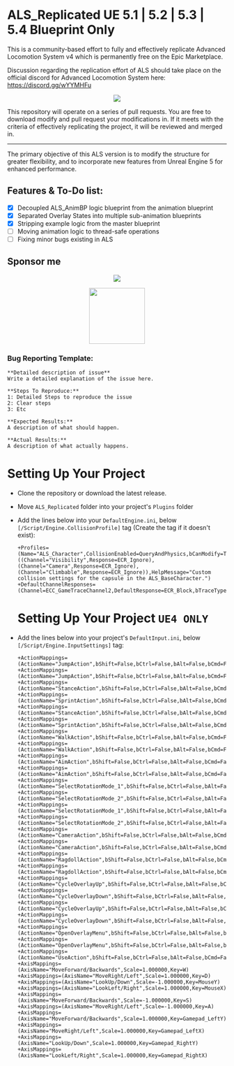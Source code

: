 # ALS_Replicated UE 5.1 | 5.2 | 5.3 | 5.4 Blueprint Only

This is a community-based effort to fully and effectively replicate Advanced Locomotion System v4 which is permanently free on the Epic Marketplace. 

Discussion regarding the replication effort of ALS should take place on the official discord for Advanced Locomotion System here: https://discord.gg/wYYMHFu

<p align="center">
  <a href="https://discord.gg/wYYMHFu"><img src="https://i.imgur.com/LP9bZQj.png"></a>
</p>

This repository will operate on a series of pull requests. You are free to download modify and pull request your modifications in. If it meets with the criteria of effectively replicating the project, it will be reviewed and merged in.

---

The primary objective of this ALS version is to modify the structure for greater flexibility, and to incorporate new features from Unreal Engine 5 for enhanced performance.

## Features & To-Do list:

- [x] Decoupled ALS_AnimBP logic blueprint from the animation blueprint
- [x] Separated Overlay States into multiple sub-animation blueprints
- [x] Stripping example logic from the master blueprint
- [ ] Moving animation logic to thread-safe operations
- [ ] Fixing minor bugs existing in ALS

## Sponsor me

<p align="center">
  <a href="https://www.paypal.com/donate?hosted_button_id=L48BPZ4VVCN6Q"><img src="https://www.paypalobjects.com/en_US/i/btn/btn_donateCC_LG.gif"></a>
</p>
<p align="center">
  <a href="https://nubank.com.br/pagar/1bcou4/5D6eezlHdm"><img src="https://logodownload.org/wp-content/uploads/2020/02/pix-bc-logo.png" width="128"></a>
</p>

### Bug Reporting Template:

```
**Detailed description of issue**
Write a detailed explanation of the issue here.

**Steps To Reproduce:**
1: Detailed Steps to reproduce the issue 
2: Clear steps
3: Etc

**Expected Results:**
A description of what should happen.

**Actual Results:**
A description of what actually happens.
```

# Setting Up Your Project

- Clone the repository or download the latest release.

- Move `ALS_Replicated` folder into your project's `Plugins` folder

- Add the lines below into your `DefaultEngine.ini`, below `[/Script/Engine.CollisionProfile]` tag (Create the tag if it doesn't exist):
  
  ```
  +Profiles=(Name="ALS_Character",CollisionEnabled=QueryAndPhysics,bCanModify=True,ObjectTypeName="Pawn",CustomResponses=((Channel="Visibility",Response=ECR_Ignore),(Channel="Camera",Response=ECR_Ignore),(Channel="Climbable",Response=ECR_Ignore)),HelpMessage="Custom collision settings for the capsule in the ALS_BaseCharacter.")
  +DefaultChannelResponses=(Channel=ECC_GameTraceChannel2,DefaultResponse=ECR_Block,bTraceType=True,bStaticObject=False,Name="Climbable")
  ```
  
  # Setting Up Your Project ```UE4 ONLY```

- Add the lines below into your project's `DefaultInput.ini`, below `[/Script/Engine.InputSettings]` tag:
  
  ```
  +ActionMappings=(ActionName="JumpAction",bShift=False,bCtrl=False,bAlt=False,bCmd=False,Key=SpaceBar)
  +ActionMappings=(ActionName="JumpAction",bShift=False,bCtrl=False,bAlt=False,bCmd=False,Key=Gamepad_FaceButton_Bottom)
  +ActionMappings=(ActionName="StanceAction",bShift=False,bCtrl=False,bAlt=False,bCmd=False,Key=LeftAlt)
  +ActionMappings=(ActionName="SprintAction",bShift=False,bCtrl=False,bAlt=False,bCmd=False,Key=LeftShift)
  +ActionMappings=(ActionName="StanceAction",bShift=False,bCtrl=False,bAlt=False,bCmd=False,Key=Gamepad_FaceButton_Right)
  +ActionMappings=(ActionName="SprintAction",bShift=False,bCtrl=False,bAlt=False,bCmd=False,Key=Gamepad_LeftThumbstick)
  +ActionMappings=(ActionName="WalkAction",bShift=False,bCtrl=False,bAlt=False,bCmd=False,Key=LeftControl)
  +ActionMappings=(ActionName="WalkAction",bShift=False,bCtrl=False,bAlt=False,bCmd=False,Key=Gamepad_RightShoulder)
  +ActionMappings=(ActionName="AimAction",bShift=False,bCtrl=False,bAlt=False,bCmd=False,Key=RightMouseButton)
  +ActionMappings=(ActionName="AimAction",bShift=False,bCtrl=False,bAlt=False,bCmd=False,Key=Gamepad_LeftTrigger)
  +ActionMappings=(ActionName="SelectRotationMode_1",bShift=False,bCtrl=False,bAlt=False,bCmd=False,Key=One)
  +ActionMappings=(ActionName="SelectRotationMode_2",bShift=False,bCtrl=False,bAlt=False,bCmd=False,Key=Two)
  +ActionMappings=(ActionName="SelectRotationMode_1",bShift=False,bCtrl=False,bAlt=False,bCmd=False,Key=Gamepad_DPad_Left)
  +ActionMappings=(ActionName="SelectRotationMode_2",bShift=False,bCtrl=False,bAlt=False,bCmd=False,Key=Gamepad_DPad_Right)
  +ActionMappings=(ActionName="CameraAction",bShift=False,bCtrl=False,bAlt=False,bCmd=False,Key=C)
  +ActionMappings=(ActionName="CameraAction",bShift=False,bCtrl=False,bAlt=False,bCmd=False,Key=Gamepad_RightThumbstick)
  +ActionMappings=(ActionName="RagdollAction",bShift=False,bCtrl=False,bAlt=False,bCmd=False,Key=X)
  +ActionMappings=(ActionName="RagdollAction",bShift=False,bCtrl=False,bAlt=False,bCmd=False,Key=Gamepad_Special_Left)
  +ActionMappings=(ActionName="CycleOverlayUp",bShift=False,bCtrl=False,bAlt=False,bCmd=False,Key=MouseScrollUp)
  +ActionMappings=(ActionName="CycleOverlayDown",bShift=False,bCtrl=False,bAlt=False,bCmd=False,Key=MouseScrollDown)
  +ActionMappings=(ActionName="CycleOverlayUp",bShift=False,bCtrl=False,bAlt=False,bCmd=False,Key=Gamepad_DPad_Up)
  +ActionMappings=(ActionName="CycleOverlayDown",bShift=False,bCtrl=False,bAlt=False,bCmd=False,Key=Gamepad_DPad_Down)
  +ActionMappings=(ActionName="OpenOverlayMenu",bShift=False,bCtrl=False,bAlt=False,bCmd=False,Key=Q)
  +ActionMappings=(ActionName="OpenOverlayMenu",bShift=False,bCtrl=False,bAlt=False,bCmd=False,Key=Gamepad_LeftShoulder)
  +ActionMappings=(ActionName="UseAction",bShift=False,bCtrl=False,bAlt=False,bCmd=False,Key=E)
  +AxisMappings=(AxisName="MoveForward/Backwards",Scale=1.000000,Key=W)
  +AxisMappings=(AxisName="MoveRight/Left",Scale=1.000000,Key=D)
  +AxisMappings=(AxisName="LookUp/Down",Scale=-1.000000,Key=MouseY)
  +AxisMappings=(AxisName="LookLeft/Right",Scale=1.000000,Key=MouseX)
  +AxisMappings=(AxisName="MoveForward/Backwards",Scale=-1.000000,Key=S)
  +AxisMappings=(AxisName="MoveRight/Left",Scale=-1.000000,Key=A)
  +AxisMappings=(AxisName="MoveForward/Backwards",Scale=1.000000,Key=Gamepad_LeftY)
  +AxisMappings=(AxisName="MoveRight/Left",Scale=1.000000,Key=Gamepad_LeftX)
  +AxisMappings=(AxisName="LookUp/Down",Scale=1.000000,Key=Gamepad_RightY)
  +AxisMappings=(AxisName="LookLeft/Right",Scale=1.000000,Key=Gamepad_RightX)
  ```
